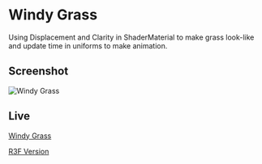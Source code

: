 # Windy Grass

Using Displacement and Clarity in ShaderMaterial to make grass look-like and update time in uniforms to make animation.

## Screenshot

![Windy Grass](assets/windy-grass.png)

## Live

[Windy Grass](https://csb-1vxjc.netlify.app/)

[R3F Version](https://github.com/lehquan/grass-windy)
